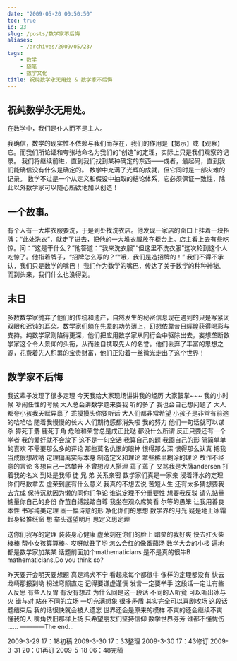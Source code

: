 ```yaml
---
date: "2009-05-20 00:50:50"
toc: true
id: 23
slug: /posts/数学家不后悔
aliases:
    - /archives/2009/05/23/
tags:
    - 数学
    - 随笔
    - 数学文化
title: 祝纯数学永无用处 & 数学家不后悔
---
```


## 祝纯数学永无用处。 

在数学中，我们是仆人而不是主人。 

我确信，数学的现实性不依赖与我们而存在，我们的作用是【揭示】或【观察】它。而我们所论证和夸张地命名为我们的“创造”的定理，实际上只是我们观察的记录。 
我们将继续前进，直到我们找到某种确定的东西——或者，最起码，直到我们能确信没有什么是确定的。 
数学中充满了光辉的成就，但它同时是一部灾难的记录。 
数学不过是一个从定义和假设中抽取的结论体系，它必须保证一致性，除此以外数学家可以随心所欲地加以创造！ 

## 一个故事。

有个人有一大堆衣服要洗，于是到处找洗衣店。他发现一家店的窗口上挂着一块招牌：“此处洗衣”，就走了进去，把他的一大堆衣服放在柜台上。店主看上去有些吃惊。问：“这是干什么？”他答道：“我来洗衣服”“但这里不洗衣服”这次轮到这个人吃惊了。他指着牌子，“招牌怎么写的？”“哦，我们是造招牌的！” 
我们不得不承认，我们只是数学的嘴巴！ 
我们作为数学的嘴巴，传达了关于数学的种种神秘。 
而到头来，我们什么也没得到。 

## 末日 

多数数学家抛弃了他们的传统和遗产，自然发生的秘密信息现在遇到的只是写紧闭双眼和迟钝的耳朵。数学家们躺在先辈的功劳薄上，幻想依靠昔日辉煌获得喝彩与支持。纯数学家则陷得更深，他们把应用数学家从同行会中驱除出去，妄想垄断数学家这个令人景仰的头衔，从而独自携取先人的名誉。他们丢弃了丰富的思想之源，花费着先人积累的宝贵财富，他们正沿着一丝微光走出了这个世界！ 

## 数学家不后悔 

我这辈子发现了很多定理 
今天我给大家现场讲讲我的经历 
大家鼓掌~~~ 
我的小时候 
吵闹任性的时候 
大人总会讲数学题来耍我 
听的多了 
我也会自己想问题了 
大人都夸小孩我天赋异禀了 
乖摸摸头你要听话 
大人们都非常希望 
小孩子是非常有前途的哈哈哈 
随着我慢慢的长大 
人们期待感都消失啦 
我的努力 
他们一句话就可以谋杀 
獐死于麝 
鹿死于角 
危险和荣誉总是成正比哒 
都没什么所谓 
反正只要还有一个学者 
我的爱好就不会放下 
这不是一句空话 
我算自己的题 
我画自己的形 
简简单单的喜欢 
不需要那么多的评论 
那些莫名仇恨的眼神 
恨得那么深 
恨得那么认真 
把我当成假想敌呐 
定理偏离实际本身 
制造定义和理论 
拿些稀里糊涂的理论 
故作不经意的言论 
多想自己一路攀升 
不曾想没人搭理 
蔫了蔫了 
又骂我是大牌andersen 
打着我的名义 
到处是我师 徒 兄 弟 
关系亲密 
数学家们真是一家亲 
浸着汗水的定理 
你们尽数拿去 
虚荣到底有什么意义 
我真的不想去说 
苦短人生 
还有太多猜想要我去完成 
保持沉默因为懒的同你们争论 
谁说定理不分重要性 
想要我反驳 
请先掂量掂量你自己的身份 
作茧自缚践踏自尊 
我坐在观众席笑看 
尔等的愚笨 
让我用善良本性 
书写纯美定理 
画一幅诗意的形 
净化你们的思想 
数学界的月光 
疑是地上冰霜 
起身轻推纸窗 
想 
举头遥望明月 
思定义思定理 

送你们我写的定理 
装装身心健康 
虚荣刻在你们的脸上 
暗笑的我好爽 
快去扛火柴棒棒 
帮小女孩算算棒~ 
哎呀献丑了哟 
怎么会红的像番茄汤 
数学大会的小楼 
遍地都是数学家加某某 
话题前面加个mathematicians 
是不是真的很牛B 
mathematicians,Do you think so? 

昨天要开会明天要想题 
真是鸡犬不宁 
看起来每个都很牛 
像样的定理都没有 
快去龙崎那报到哟 
拐过弯照直走 
记得要谦虚谨慎 
发言一定要举手 
这段话一定让有些人反思 
有些人反胃 
有没有想过 
为什么同是这一段话 
不同的人听竟 
可以听出冰与火 
错与对 
站在不同的立场 
一切充满想象 
很多矛盾 
其实完全可以喜剧收场 
这段话题结束后 
我的话很快就会被人遗忘 
世界还会是原来的模样 
不爽的还会继续不爽 
懂我的人 
嘴角依旧那样上扬 
只希望朋友们坚持信仰 
数学世界芬芳 
谁都不懂忧伤 
…… 
————The end... 

2009-3-29 17：18初稿 
2009-3-30 17：33整理 
2009-3-30 17：43修订 
2009-3-31 20：01再订 
2009-5-18 06：48完稿